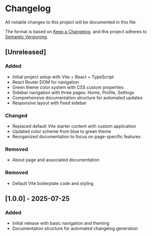 # Changelog

All notable changes to this project will be documented in this file.

The format is based on [Keep a Changelog](https://keepachangelog.com/en/1.0.0/),
and this project adheres to [Semantic Versioning](https://semver.org/spec/v2.0.0.html).

## [Unreleased]

### Added
- Initial project setup with Vite + React + TypeScript
- React Router DOM for navigation
- Green theme color system with CSS custom properties
- Sidebar navigation with three pages: Home, Profile, Settings
- Comprehensive documentation structure for automated updates
- Responsive layout with fixed sidebar

### Changed
- Replaced default Vite starter content with custom application
- Updated color scheme from blue to green theme
- Reorganized documentation to focus on page-specific features

### Removed
- About page and associated documentation

### Removed
- Default Vite boilerplate code and styling

## [1.0.0] - 2025-07-25

### Added
- Initial release with basic navigation and theming
- Documentation structure for automated changelog generation
